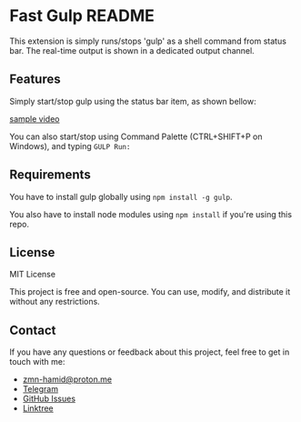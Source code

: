 # Fast Gulp README

This extension is simply runs/stops 'gulp' as a shell command from status bar. The real-time output is shown in a dedicated output channel.

## Features

Simply start/stop gulp using the status bar item, as shown bellow:

[sample video](https://github.com/zmn-hamid/GulpRun/assets/129656474/5103a503-b8fe-4543-8fda-d7b0676b0811)

You can also start/stop using Command Palette (CTRL+SHIFT+P on Windows), and typing `GULP Run: `

## Requirements

You have to install gulp globally using `npm install -g gulp`.

You also have to install node modules using `npm install` if you're using this repo.

## License

MIT License

This project is free and open-source. You can use, modify, and distribute it without any restrictions.

## Contact

If you have any questions or feedback about this project, feel free to get in touch with me:

- zmn-hamid@proton.me
- [Telegram](https://t.me/hamid1780)
- [GitHub Issues](https://github.com/zmn-hamid/GulpRun/issues)
- [Linktree](https://linktr.ee/zmn.hamid)
